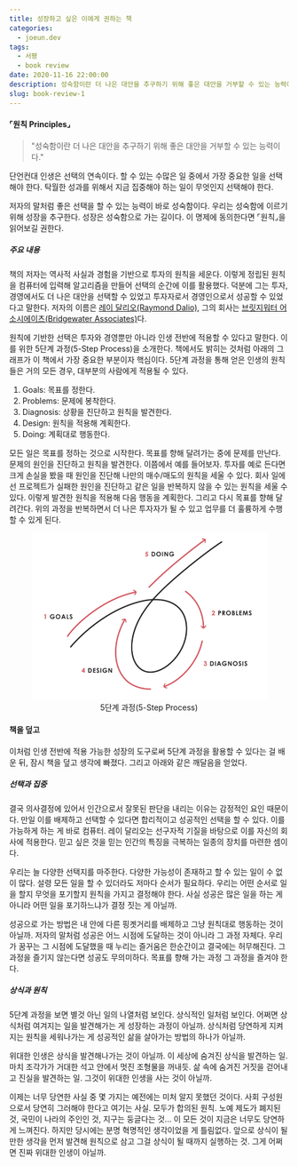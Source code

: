 ```yaml
---
title: 성장하고 싶은 이에게 권하는 책
categories:
  - joeun.dev
tags:
  - 서평
  - book review
date: 2020-11-16 22:00:00
description: 성숙함이란 더 나은 대안을 추구하기 위해 좋은 대안을 거부할 수 있는 능력이다.
slug: book-review-1
---
```


#### ⌜원칙 Principles⌟

> "성숙함이란 더 나은 대안을 추구하기 위해 좋은 대안을 거부할 수 있는 능력이다."

단언컨대 인생은 선택의 연속이다. 할 수 있는 수많은 일 중에서 가장 중요한 일을 선택해야 한다. 탁월한 성과를 위해서 지금 집중해야 하는 일이 무엇인지 선택해야 한다.

저자의 말처럼 좋은 선택을 할 수 있는 능력이 바로 성숙함이다. 우리는 성숙함에 이르기 위해 성장을 추구한다. 성장은 성숙함으로 가는 길이다. 이 명제에 동의한다면 ⌜원칙⌟을 읽어보길 권한다.

##### 주요 내용

책의 저자는 역사적 사실과 경험을 기반으로 투자의 원칙을 세운다. 이렇게 정립된 원칙을 컴퓨터에 입력해 알고리즘을 만들어 선택의 순간에 이를 활용했다. 덕분에 그는 투자, 경영에서도 더 나은 대안을 선택할 수 있었고 투자자로서 경영인으로서 성공할 수 있었다고 말한다. 저자의 이름은 [레이 달리오(Raymond Dalio)](https://ko.wikipedia.org/wiki/%EB%A0%88%EC%9D%B4_%EB%8B%AC%EB%A6%AC%EC%98%A4), 그의 회사는 [브릿지워터 어소시에이츠(Bridgewater Associates)](https://ko.wikipedia.org/wiki/%EB%B8%8C%EB%A6%AC%EC%A7%80%EC%9B%8C%ED%84%B0_%EC%96%B4%EC%86%8C%EC%8B%9C%EC%97%90%EC%9D%B4%EC%B8%A0)다.

원칙에 기반한 선택은 투자와 경영뿐만 아니라 인생 전반에 적용할 수 있다고 말한다. 이를 위한 5단계 과정(5-Step Process)을 소개한다. 책에서도 밝히는 것처럼 아래의 그래프가 이 책에서 가장 중요한 부분이자 핵심이다. 5단계 과정을 통해 얻은 인생의 원칙들은 거의 모든 경우, 대부분의 사람에게 적용될 수 있다.

1. Goals: 목표를 정한다.
2. Problems: 문제에 봉착한다.
3. Diagnosis: 상황을 진단하고 원칙을 발견한다.
4. Design: 원칙을 적용해 계획한다.
5. Doing: 계획대로 행동한다.

모든 일은 목표를 정하는 것으로 시작한다. 목표를 향해 달려가는 중에 문제를 만난다. 문제의 원인을 진단하고 원칙을 발견한다. 이쯤에서 예를 들어보자. 투자를 예로 든다면 크게 손실을 봤을 때 원인을 진단해 나만의 매수/매도의 원칙을 세울 수 있다. 회사 일에선 프로젝트가 실패한 원인을 진단하고 같은 일을 반복하지 않을 수 있는 원칙을 세울 수 있다. 이렇게 발견한 원칙을 적용해 다음 행동을 계획한다. 그리고 다시 목표를 향해 달려간다. 위의 과정을 반복하면서 더 나은 투자자가 될 수 있고 업무를 더 훌륭하게 수행할 수 있게 된다.

<figure style="text-align:center;">
    <img src="./images/the-five-step-process.png" alt="The Five Step Process"/>
    <figcaption>5단계 과정(5-Step Process)</figcaption>
</figure>

#### 책을 덮고

이처럼 인생 전반에 적용 가능한 성장의 도구로써 5단계 과정을 활용할 수 있다는 걸 배운 뒤, 잠시 책을 덮고 생각에 빠졌다. 그리고 아래와 같은 깨달음을 얻었다.

##### 선택과 집중

결국 의사결정에 있어서 인간으로서 잘못된 판단을 내리는 이유는 감정적인 요인 때문이다. 만일 이를 배제하고 선택할 수 있다면 합리적이고 성공적인 선택을 할 수 있다. 이를 가능하게 하는 게 바로 컴퓨터. 레이 달리오는 선구자적 기질을 바탕으로 이를 자신의 회사에 적용한다. 믿고 싶은 것을 믿는 인간의 특징을 극복하는 일종의 장치를 마련한 셈이다.

우리는 늘 다양한 선택지를 마주한다. 다양한 가능성이 존재하고 할 수 있는 일이 수 없이 많다. 설령 모든 일을 할 수 있더라도 저마다 순서가 필요하다. 우리는 어떤 순서로 일을 할지 무엇을 포기할지 원칙을 가지고 결정해야 한다. 사실 성공은 많은 일을 하는 게 아니라 어떤 일을 포기하느냐가 결정 짓는 게 아닐까.

성공으로 가는 방법은 내 안에 다른 핑곗거리를 배제하고 그냥 원칙대로 행동하는 것이 아닐까. 저자의 말처럼 성공은 어느 시점에 도달하는 것이 아니라 그 과정 자체다. 우리가 꿈꾸는 그 시점에 도달했을 때 누리는 즐거움은 한순간이고 결국에는 허무해진다. 그 과정을 즐기지 않는다면 성공도 무의미하다. 목표를 향해 가는 과정 그 과정을 즐겨야 한다.

##### 상식과 원칙

5단계 과정을 보면 별것 아닌 일의 나열처럼 보인다. 상식적인 일처럼 보인다. 어쩌면 상식처럼 여겨지는 일을 발견해가는 게 성장하는 과정이 아닐까. 상식처럼 당연하게 지켜지는 원칙을 세워나가는 게 성공적인 삶을 살아가는 방법의 하나가 아닐까.

위대한 인생은 상식을 발견해나가는 것이 아닐까. 이 세상에 숨겨진 상식을 발견하는 일. 마치 조각가가 거대한 석고 안에서 멋진 조형물을 꺼내듯. 삶 속에 숨겨진 거짓을 걷어내고 진실을 발견하는 일. 그것이 위대한 인생을 사는 것이 아닐까.

이제는 너무 당연한 사실 중 몇 가지는 예전에는 미처 알지 못했던 것이다. 사회 구성원으로서 당연히 그러해야 한다고 여기는 사실. 모두가 합의된 원칙. 노예 제도가 폐지된 것, 국민이 나라의 주인인 것, 지구는 둥글다는 것... 이 모든 것이 지금은 너무도 당연하게 느껴진다. 하지만 당시에는 분명 혁명적인 생각이었을 게 틀림없다. 앞으로 상식이 될만한 생각을 먼저 발견해 원칙으로 삼고 그걸 상식이 될 때까지 실행하는 것. 그게 어쩌면 진짜 위대한 인생이 아닐까.
